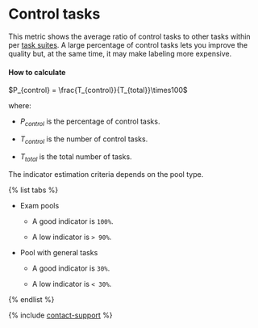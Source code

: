 # Control tasks

This metric shows the average ratio of control tasks to other tasks within per [task suites](../../../glossary.md#task-suite). A large percentage of control tasks lets you improve the quality but, at the same time, it may make labeling more expensive.

#### How to calculate

$P_{control} = \frac{T_{control}}{T_{total}}\times100$

where:

- $P_{control}$ is the percentage of control tasks.

- $T_{control}$ is the number of control tasks.

- $T_{total}$ is the total number of tasks.

The indicator estimation criteria depends on the pool type.

{% list tabs %}

- Exam pools

    - A good indicator is `100%`.

    - A low indicator is `> 90%`.

- Pool with general tasks

    - A good indicator is `30%`.

    - A low indicator is `< 30%`.

{% endlist %}

{% include [contact-support](../../_includes/contact-support-help.md) %}